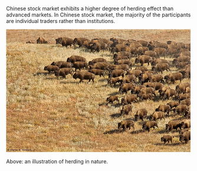 Chinese stock market exhibits a higher degree of herding effect than advanced markets.
In Chinese stock market, the majority of the participants are individual traders rather than institutions. 

![](https://raw.githubusercontent.com/watertruth/assets/master/Herd.jpg)

Above: an illustration of herding in nature.
